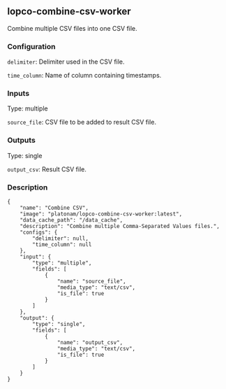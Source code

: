 ## lopco-combine-csv-worker

Combine multiple CSV files into one CSV file.

### Configuration

`delimiter`: Delimiter used in the CSV file.

`time_column`: Name of column containing timestamps.

### Inputs

Type: multiple

`source_file`: CSV file to be added to result CSV file.

### Outputs

Type: single

`output_csv`: Result CSV file.

### Description

    {
        "name": "Combine CSV",
        "image": "platonam/lopco-combine-csv-worker:latest",
        "data_cache_path": "/data_cache",
        "description": "Combine multiple Comma-Separated Values files.",
        "configs": {
            "delimiter": null,
            "time_column": null
        },
        "input": {
            "type": "multiple",
            "fields": [
                {
                    "name": "source_file",
                    "media_type": "text/csv",
                    "is_file": true
                }
            ]
        },
        "output": {
            "type": "single",
            "fields": [
                {
                    "name": "output_csv",
                    "media_type": "text/csv",
                    "is_file": true
                }
            ]
        }
    }